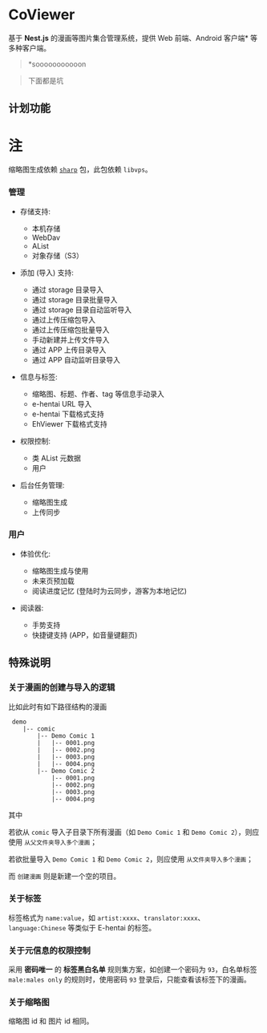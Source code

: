 # CoViewer

基于 **Nest.js** 的漫画等图片集合管理系统，提供 Web 前端、Android 客户端* 等多种客户端。

> *sooooooooooon

> 下面都是坑

## 计划功能

# 注

缩略图生成依赖 [`sharp`](https://sharp.pixelplumbing.com/) 包，此包依赖 `libvps`。

### 管理

- 存储支持:

    - 本机存储
    - WebDav
    - AList
    - 对象存储（S3）

- 添加 (导入) 支持: 

    - 通过 storage 目录导入
    - 通过 storage 目录批量导入
    - 通过 storage 目录自动监听导入
    - 通过上传压缩包导入
    - 通过上传压缩包批量导入
    - 手动新建并上传文件导入
    - 通过 APP 上传目录导入
    - 通过 APP 自动监听目录导入

- 信息与标签:

    - 缩略图、标题、作者、tag 等信息手动录入
    - e-hentai URL 导入
    - e-hentai 下载格式支持
    - EhViewer 下载格式支持

- 权限控制:

    - 类 AList 元数据
    - 用户

- 后台任务管理:

    - 缩略图生成
    - 上传同步

### 用户

- 体验优化:

    - 缩略图生成与使用
    - 未来页预加载
    - 阅读进度记忆 (登陆时为云同步，游客为本地记忆)

- 阅读器:

    - 手势支持
    - 快捷键支持 (APP，如音量键翻页)

## 特殊说明

### 关于漫画的创建与导入的逻辑

比如此时有如下路径结构的漫画

```
 demo
    |-- comic
        |-- Demo Comic 1
        |   |-- 0001.png
        |   |-- 0002.png
        |   |-- 0003.png
        |   |-- 0004.png
        |-- Demo Comic 2
            |-- 0001.png
            |-- 0002.png
            |-- 0003.png
            |-- 0004.png
```

其中

若欲从 `comic` 导入子目录下所有漫画（如 `Demo Comic 1` 和 `Demo Comic 2`），则应使用 `从父文件夹导入多个漫画`；

若欲批量导入 `Demo Comic 1` 和 `Demo Comic 2`，则应使用 `从文件夹导入多个漫画`；

而 `创建漫画` 则是新建一个空的项目。

### 关于标签

标签格式为 `name:value`，如 `artist:xxxx`、`translator:xxxx`、`language:Chinese` 等类似于 E-hentai 的标签。

### 关于元信息的权限控制

采用 **密码唯一** 的 **标签黑白名单** 规则集方案，如创建一个密码为 `93`，白名单标签 `male:males only` 的规则时，使用密码 `93` 登录后，只能查看该标签下的漫画。

### 关于缩略图

缩略图 id 和 图片 id 相同。